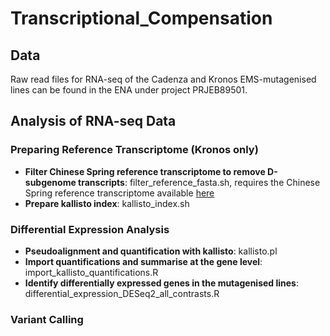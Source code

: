 # Transcriptional_Compensation

## Data
Raw read files for RNA-seq of the Cadenza and Kronos EMS-mutagenised lines can be found in the ENA under project PRJEB89501.

## Analysis of RNA-seq Data
### Preparing Reference Transcriptome (Kronos only)
- **Filter Chinese Spring reference transcriptome to remove D-subgenome transcripts**: filter_reference_fasta.sh, requires the Chinese Spring reference transcriptome available [here]()
- **Prepare kallisto index**: kallisto_index.sh

### Differential Expression Analysis
- **Pseudoalignment and quantification with kallisto**: kallisto.pl
- **Import quantifications and summarise at the gene level**: import_kallisto_quantifications.R
- **Identify differentially expressed genes in the mutagenised lines**: differential_expression_DESeq2_all_contrasts.R

### Variant Calling
